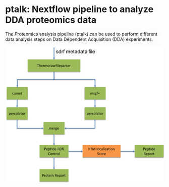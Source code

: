 # ptalk: Nextflow pipeline to analyze DDA proteomics data

The *P*roteomics analysis pipeline (ptalk) can be used to perform different data analysis steps on Data Dependent Acquisition (DDA) experiments.

![](https://github.com/bigbio/ptalk/raw/master/docs/workflow.png)


